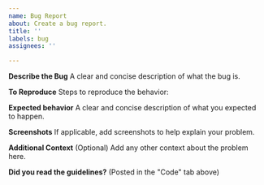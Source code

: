 ```yaml
---
name: Bug Report
about: Create a bug report.
title: ''
labels: bug
assignees: ''

---
```


**Describe the Bug**
A clear and concise description of what the bug is.


**To Reproduce**
Steps to reproduce the behavior:


**Expected behavior**
A clear and concise description of what you expected to happen.


**Screenshots**
If applicable, add screenshots to help explain your problem.


**Additional Context** (Optional)
Add any other context about the problem here.


**Did you read the guidelines?** (Posted in the "Code" tab above)
